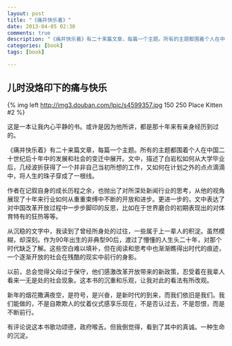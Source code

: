 ```yaml
---
layout: post
title: "《痛并快乐着》"
date: 2013-04-05 02:30
comments: true
description: "《痛并快乐着》有二十来篇文章，每篇一个主题。所有的主题都围着个人在中国二十世纪后十年中的发展和社会的变迁中展开。文中，描述了白岩松如何从大学毕业后，几经波折获得了一个并非自己当初所想的工作，又如何在计划之外的点点滴滴中，将人生的珠子穿成了一根线。"
categories: [book]
tags: [book]

---
```


儿时没烙印下的痛与快乐
---

{% img left http://img3.douban.com/lpic/s4599357.jpg 150 250 Place Kitten #2 %}

这是一本让我内心平静的书。或许是因为他所讲，都是那十年来有亲身经历到过的。

《痛并快乐着》有二十来篇文章，每篇一个主题。所有的主题都围着个人在中国二十世纪后十年中的发展和社会的变迁中展开。文中，描述了白岩松如何从大学毕业后，几经波折获得了一个并非自己当初所想的工作，又如何在计划之外的点点滴滴中，将人生的珠子穿成了一根线。
<!--more-->
作者在记叙自身的成长历程之余，也抛出了对所深处新闻行业的思考，从他的视角展现了十年来行业如何从重重束缚中不断的开放和进步。更进一步的，文中表达了对中国改革开放过程中一步步脚印的反思，比如在于世界磨合的初期表现出的对体育特有的狂热等等。

从沉稳的文字中，我读到了曾经所身处的过往，一些属于上一辈人的积淀。虽然模糊，却深刻。作为90年出生的非典型90后，渡过了懵懂的人生头二十年，对那个时代缺乏了解。这些空白难以填补，但在阅读和思考中也渐渐瞧得出时代的痕迹，一个逐渐开放的社会在残酷的现实中前行的身影。 

以前，总会觉得父母过于保守，他们感激改革开放带来的新政策，忍受着在我辈人看来一无是处的社会现象。这本书的沉重和乐观，让我对此的看法有所改观。 

新年的烟花撒满夜空，是符号，是兴奋，是新时代的到来，而我们依旧是我们。我们能做的，不是自欺欺人的仗着仪式感享乐现在，不是否认过去，不是怨恨，而是不断前行。 

有评论说这本书歌功颂德，政府喉舌。但我倒觉得，看到了其中的真诚。一种生命的沉淀。 

